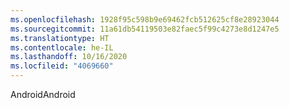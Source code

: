 ```yaml
---
ms.openlocfilehash: 1928f95c598b9e69462fcb512625cf8e28923044
ms.sourcegitcommit: 11a61db54119503e82faec5f99c4273e8d1247e5
ms.translationtype: HT
ms.contentlocale: he-IL
ms.lasthandoff: 10/16/2020
ms.locfileid: "4069660"
---
```

<span data-ttu-id="6ba0c-101">‏‏Android</span><span class="sxs-lookup"><span data-stu-id="6ba0c-101">Android</span></span>